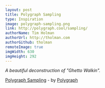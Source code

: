 ```yaml
---
layout: post
title: Polygraph Sampling
type: Inspiration
image: polygraph-sampling.png
link: http://polygraph.cool/sampling/
authorName: Tim Holman
authorUrl: http://tholman.com
authorGithub: tholman
remoteImage: true
imgWidth: 630
imgHeight: 292
---
```


_A beautiful deconstruction of "Ghetto Walkin"._

[Polygraph Sampling](http://polygraph.cool/sampling/) - by [Polygraph](http://polygraph.cool/)
